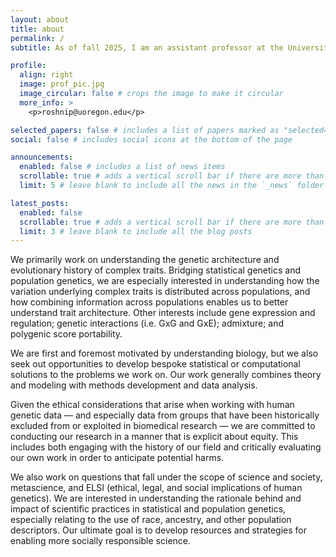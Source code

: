 ```yaml
---
layout: about
title: about
permalink: /
subtitle: As of fall 2025, I am an assistant professor at the University of Oregon in the <a href='https://scds.uoregon.edu/ds'>Department of Data Science</a> and a member of the <a href='https://ie2.uoregon.edu/'>Institute for Ecology and Evolution (IE2)</a>.

profile:
  align: right
  image: prof_pic.jpg
  image_circular: false # crops the image to make it circular
  more_info: >
    <p>roshnip@uoregon.edu</p>

selected_papers: false # includes a list of papers marked as "selected={true}"
social: false # includes social icons at the bottom of the page

announcements:
  enabled: false # includes a list of news items
  scrollable: true # adds a vertical scroll bar if there are more than 3 news items
  limit: 5 # leave blank to include all the news in the `_news` folder

latest_posts:
  enabled: false
  scrollable: true # adds a vertical scroll bar if there are more than 3 new posts items
  limit: 3 # leave blank to include all the blog posts
---
```


We primarily work on understanding the genetic architecture and evolutionary history of complex traits. Bridging statistical genetics and population genetics, we are especially interested in understanding how the variation underlying complex traits is distributed across populations, and how combining information across populations enables us to better understand trait architecture. Other interests include gene expression and regulation; genetic interactions (i.e. GxG and GxE); admixture; and polygenic score portability. 

We are first and foremost motivated by understanding biology, but we also seek out opportunities to develop bespoke statistical or computational solutions to the problems we work on. Our work generally combines theory and modeling with methods development and data analysis.

Given the ethical considerations that arise when working with human genetic data — and especially data from groups that have been historically excluded from or exploited in biomedical research — we are committed to conducting our research in a manner that is explicit about equity. This includes both engaging with the history of our field and critically evaluating our own work in order to anticipate potential harms.

We also work on questions that fall under the scope of science and society, metascience, and ELSI (ethical, legal, and social implications of human genetics). We are interested in understanding the rationale behind and impact of scientific practices in statistical and population genetics, especially relating to the use of race, ancestry, and other population descriptors. Our ultimate goal is to develop resources and strategies for enabling more socially responsible science.